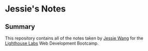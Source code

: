 # Jessie's Notes

## Summary 

This repository contains all of the notes taken by [Jessie Wang](https://github.com/JessieW0010) for the [Lighthouse Labs](https://www.lighthouselabs.ca/) Web Development Bootcamp.



